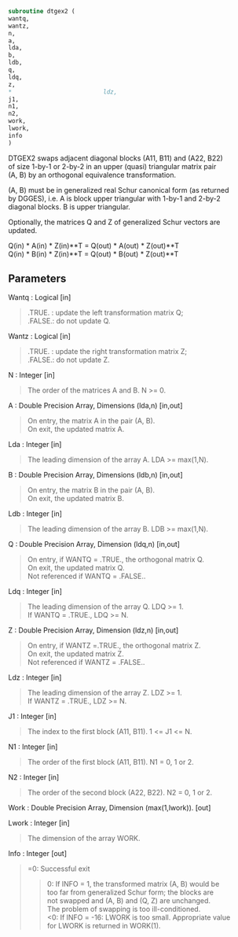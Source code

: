 ```fortran  
subroutine dtgex2 (  
wantq,  
wantz,  
n,  
a,  
lda,  
b,  
ldb,  
q,  
ldq,  
z,  
*                          ldz,  
j1,  
n1,  
n2,  
work,  
lwork,  
info  
)  
```  
  
DTGEX2 swaps adjacent diagonal blocks (A11, B11) and (A22, B22)  
of size 1-by-1 or 2-by-2 in an upper (quasi) triangular matrix pair  
(A, B) by an orthogonal equivalence transformation.  
  
(A, B) must be in generalized real Schur canonical form (as returned  
by DGGES), i.e. A is block upper triangular with 1-by-1 and 2-by-2  
diagonal blocks. B is upper triangular.  
  
Optionally, the matrices Q and Z of generalized Schur vectors are  
updated.  
  
Q(in) * A(in) * Z(in)**T = Q(out) * A(out) * Z(out)**T  
Q(in) * B(in) * Z(in)**T = Q(out) * B(out) * Z(out)**T  
  
  
## Parameters  
Wantq : Logical [in]  
> .TRUE. : update the left transformation matrix Q;  
> .FALSE.: do not update Q.  
  
Wantz : Logical [in]  
> .TRUE. : update the right transformation matrix Z;  
> .FALSE.: do not update Z.  
  
N : Integer [in]  
> The order of the matrices A and B. N >= 0.  
  
A : Double Precision Array, Dimensions (lda,n) [in,out]  
> On entry, the matrix A in the pair (A, B).  
> On exit, the updated matrix A.  
  
Lda : Integer [in]  
> The leading dimension of the array A. LDA >= max(1,N).  
  
B : Double Precision Array, Dimensions (ldb,n) [in,out]  
> On entry, the matrix B in the pair (A, B).  
> On exit, the updated matrix B.  
  
Ldb : Integer [in]  
> The leading dimension of the array B. LDB >= max(1,N).  
  
Q : Double Precision Array, Dimension (ldq,n) [in,out]  
> On entry, if WANTQ = .TRUE., the orthogonal matrix Q.  
> On exit, the updated matrix Q.  
> Not referenced if WANTQ = .FALSE..  
  
Ldq : Integer [in]  
> The leading dimension of the array Q. LDQ >= 1.  
> If WANTQ = .TRUE., LDQ >= N.  
  
Z : Double Precision Array, Dimension (ldz,n) [in,out]  
> On entry, if WANTZ =.TRUE., the orthogonal matrix Z.  
> On exit, the updated matrix Z.  
> Not referenced if WANTZ = .FALSE..  
  
Ldz : Integer [in]  
> The leading dimension of the array Z. LDZ >= 1.  
> If WANTZ = .TRUE., LDZ >= N.  
  
J1 : Integer [in]  
> The index to the first block (A11, B11). 1 <= J1 <= N.  
  
N1 : Integer [in]  
> The order of the first block (A11, B11). N1 = 0, 1 or 2.  
  
N2 : Integer [in]  
> The order of the second block (A22, B22). N2 = 0, 1 or 2.  
  
Work : Double Precision Array, Dimension (max(1,lwork)). [out]  
  
Lwork : Integer [in]  
> The dimension of the array WORK.  
  
Info : Integer [out]  
> =0: Successful exit  
> >0: If INFO = 1, the transformed matrix (A, B) would be  
> too far from generalized Schur form; the blocks are  
> not swapped and (A, B) and (Q, Z) are unchanged.  
> The problem of swapping is too ill-conditioned.  
> <0: If INFO = -16: LWORK is too small. Appropriate value  
> for LWORK is returned in WORK(1).  
  

